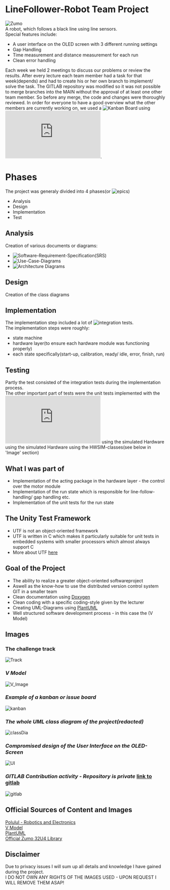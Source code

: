
# LineFollower-Robot Team Project
![Zumo](./Images/Zumo.jpg)  
A robot, which follows a black line using line sensors.  
Special features include:
- A user interface on the OLED screen with 3 different running settings
- Gap Handling
- Time measurement and distance measurement for each run
- Clean error handling

Each week we held 2 meetings to discuss our problems or review the results. After every lecture each team member had a task for that week(depends) and had to create his or her own branch to implement/ solve the task. 
The GITLAB repository was modified so it was not possible to merge branches into the MAIN without the approval of at least one other team member. So before any merge, the code and changes were thoroughly reviewed. 
In order for everyone to have a good overview what the other members are currently working on, we used a ![Kanban Board](https://de.wikipedia.org/wiki/Kanban-Board) using ![Gitlab issue boards](https://docs.gitlab.com/ee/user/project/issue_board.html).  

# Phases
The project was generaly divided into 4 phases(or ![epics](https://docs.gitlab.com/ee/user/group/epics/))
- Analysis
- Design
- Implementation
- Test

## Analysis
Creation of various documents or diagrams:
- ![Software-Requirement-Specification(SRS)](https://www.perforce.com/blog/alm/how-write-software-requirements-specification-srs-document)
- ![Use-Case-Diagrams](https://www.ionos.de/digitalguide/websites/web-entwicklung/anwendungsfalldiagramm/)
- ![Architecture Diagrams](https://aws.amazon.com/de/what-is/architecture-diagramming/)

## Design
Creation of the class diagrams

## Implementation
The implementation step included a lot of ![integration tests](https://de.wikipedia.org/wiki/Integrationstest).  
The implementation steps were roughly:
- state machine
- hardware layer(to ensure each hardware module was functioning properly)
- each state specifically(start-up, calibration, ready/ idle, error, finish, run)

## Testing
Partly the test consisted of the integration tests during the implementation process.  
The other important part of tests were the unit tests implemented with the ![Unity Test Framework](https://docs.unity3d.com/Packages/com.unity.test-framework@1.1/manual/index.html) using the simulated Hardware using the simulated Hardware using the HWSIM-classes(see below in 'Image' section)

## What I was part of
- Implementation of the acting package in the hardware layer - the control over the motor module
- Implementation of the run state which is responsible for line-follow-handling/ gap handling etc.
- Implementation of the unit tests for the run state

## The Unity Test Framework
- UTF is not an object-oriented framework
- UTF is written in C which makes it particularly suitable for unit tests in embedded systems with smaller processors which almost always support C
- More about UTF [here](https://docs.unity3d.com/Packages/com.unity.test-framework@1.4/manual/index.html)

## Goal of the Project
- The ability to realize a greater object-oriented softwareproject
- Aswell as the know-how to use the distributed version control system GIT in a smaller team
- Clean documentation using [Doxygen](https://www.doxygen.nl/index.html)
- Clean coding with a specific coding-style given by the lecturer
- Creating UML-Diagrams using [PlantUML](https://plantuml.com/de/)
- Well structured software development process - in this case the (V Model)

## Images

### The challenge track 
![Track](/Images/LineFollower.jpg)  

### *V Model* 
![V_Image](./Images/1_v-model.png)  

### *Example of a kanban or issue board*
![kanban](https://docs.gitlab.com/ee/user/project/img/issue_boards_core_v14_1.png)

### *The whole UML class diagram of the project(redacted)*  
![classDia](/Images/classDiagram.png)  

### *Compromised design of the User Interface on the OLED-Screen*
![UI](/Images/ui.png)

### *GITLAB Contribution activity - Repository is private* [link to gitlab](https://hs-ulm-ikt-gitlab.westeurope.cloudapp.azure.com/hduong)  
![gitlab](/Images/GitLab.jpg)


## Official Sources of Content and Images
[Polulul - Robotics and Electronics](https://www.pololu.com/docs/0J63/all)  
[V Model](https://builtin.com/software-engineering-perspectives/v-model)  
[PlantUML](https://plantuml.com/de/)  
[Official Zumo 32U4 Library](https://pololu.github.io/zumo-32u4-arduino-library/)

## Disclaimer

Due to privacy issues I will sum up all details and knowledge I have gained during the project.  
I DO NOT OWN ANY RIGHTS OF THE IMAGES USED - UPON REQUEST I WILL REMOVE THEM ASAP!
